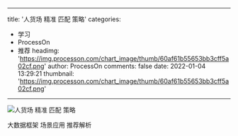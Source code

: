 
---
title: '人货场 精准 匹配 策略'
categories: 
 - 学习
 - ProcessOn
 - 推荐
headimg: 'https://img.processon.com/chart_image/thumb/60af61b55653bb3cff5a02cf.png'
author: ProcessOn
comments: false
date: 2022-01-04 13:29:21
thumbnail: 'https://img.processon.com/chart_image/thumb/60af61b55653bb3cff5a02cf.png'
---

<div>   
<img class="thumb" alt="人货场 精准 匹配 策略" src="https://img.processon.com/chart_image/thumb/60af61b55653bb3cff5a02cf.png" referrerpolicy="no-referrer">
<p>大数据框架 场景应用 推荐解析</p>  
</div>
            